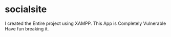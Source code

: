 # socialsite

I created the Entire project using XAMPP.
This App is Completely Vulnerable
Have fun breaking it.
